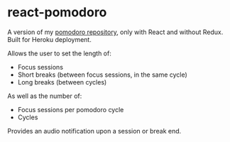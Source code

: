 # react-pomodoro
A version of my [pomodoro repository](https://github.com/Solarc117/pomodoro), only with React and without Redux. 
Built for Heroku deployment.

Allows the user to set the length of: 
- Focus sessions
- Short breaks (between focus sessions, in the same cycle)
- Long breaks (between cycles)

As well as the number of:
- Focus sessions per pomodoro cycle
- Cycles

Provides an audio notification upon a session or break end. 
